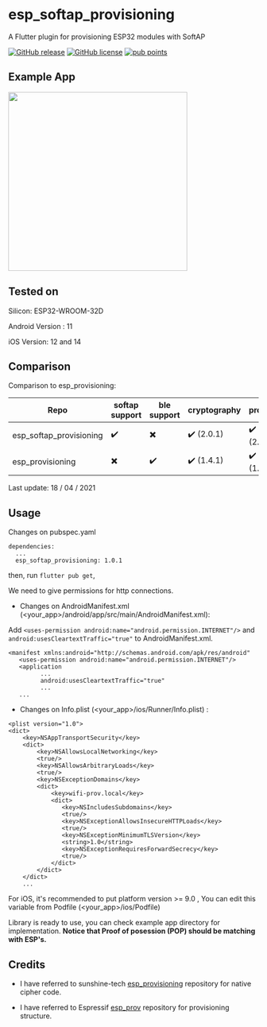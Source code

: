 # esp_softap_provisioning

A Flutter plugin for provisioning ESP32 modules with SoftAP

[![GitHub release](https://img.shields.io/github/release/Naereen/StrapDown.js.svg)](https://github.com/omert08/esp_softap_provisioning/releases)
[![GitHub license](https://img.shields.io/github/license/Naereen/StrapDown.js.svg)](https://github.com/omert08/esp_softap_provisioning/blob/main/LICENSE)
[![pub points](https://badges.bar/sentry/pub%20points)](https://pub.dev/packages/esp_softap_provisioning/score)
## Example App

<img src="https://raw.githubusercontent.com/omert08/esp_softap_provisioning/main/example/esp_softap_example.gif"  width="360"/>

## Tested on

Silicon:
ESP32-WROOM-32D 

Android Version : 11

iOS Version: 12 and 14

## Comparison

Comparison to esp_provisioning:

| Repo  | softap support | ble support | cryptography | protobuf 
| ------------- | ------------- | ------------- | ------------- | -------------|
| esp_softap_provisioning  | :heavy_check_mark:  | :heavy_multiplication_x: | :heavy_check_mark: (2.0.1) | :heavy_check_mark: (2.0.0)
| esp_provisioning  | :heavy_multiplication_x:  | :heavy_check_mark: | :heavy_check_mark: (1.4.1)  | :heavy_check_mark: (1.0.1)

Last update: 18 / 04 / 2021

## Usage

Changes on pubspec.yaml 
```
dependencies:
  ...
  esp_softap_provisioning: 1.0.1
```

then, run ```flutter pub get```, 

We need to give permissions for http connections.

* Changes on AndroidManifest.xml (<your_app>/android/app/src/main/AndroidManifest.xml):

Add ``` <uses-permission android:name="android.permission.INTERNET"/> ``` and ```android:usesCleartextTraffic="true"``` to AndroidManifest.xml. 
```
<manifest xmlns:android="http://schemas.android.com/apk/res/android"
   <uses-permission android:name="android.permission.INTERNET"/> 
   <application
         ...
         android:usesCleartextTraffic="true" 
         ...
   ...
```

* Changes on Info.plist (<your_app>/ios/Runner/Info.plist) :
```
<plist version="1.0">
<dict>
    <key>NSAppTransportSecurity</key>
    <dict>
        <key>NSAllowsLocalNetworking</key>
        <true/>
        <key>NSAllowsArbitraryLoads</key>
        <true/>
        <key>NSExceptionDomains</key>
        <dict>
            <key>wifi-prov.local</key>
            <dict>
               <key>NSIncludesSubdomains</key>
               <true/>
               <key>NSExceptionAllowsInsecureHTTPLoads</key>
               <true/>
               <key>NSExceptionMinimumTLSVersion</key>
               <string>1.0</string>
               <key>NSExceptionRequiresForwardSecrecy</key>
               <true/>
            </dict>
        </dict>
    </dict>
    ...
```

For iOS, it's recommended to put platform version >= 9.0 , You can edit this variable from Podfile (<your_app>/ios/Podfile)

Library is ready to use, you can check example app directory for implementation. <b> Notice that Proof of posession (POP) should be matching with ESP's. </b>

## Credits
* I have referred to sunshine-tech [esp_provisioning](https://github.com/sunshine-tech/esp_provisioning) repository for native cipher code.

* I have referred to Espressif [esp_prov](https://github.com/espressif/esp-idf/tree/cf457d4/tools/esp_prov) repository for provisioning structure.
  
